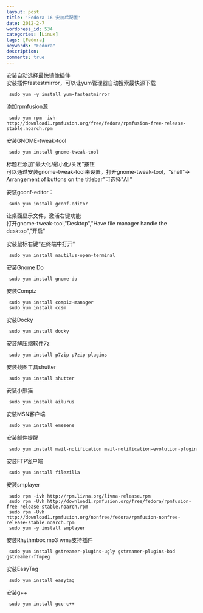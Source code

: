 ```yaml
---
layout: post
title: 'Fedora 16 安装后配置'
date: 2012-2-7
wordpress_id: 534
categories: [Linux]
tags: [Fedora]
keywords: "Fedora"
description: 
comments: true
---
```


    
安装自动选择最快镜像插件    
 安装插件fastestmirror，可以让yum管理器自动搜索最快源下载

```
 sudo yum -y install yum-fastestmirror
```

添加rpmfusion源

```
 sudo yum rpm -ivh http://download1.rpmfusion.org/free/fedora/rpmfusion-free-release-stable.noarch.rpm
```

安装GNOME-tweak-tool

```
 sudo yum install gnome-tweak-tool
```

标题栏添加“最大化/最小化/关闭”按钮    
 可以通过安装gnome-tweak-tool来设置。打开gnome-tweak-tool，“shell"-> Arrangement of buttons on the titlebar”可选择"All"

安装gconf-editor：

```
 sudo yum install gconf-editor
```

让桌面显示文件，激活右键功能    
 打开gnome-tweak-tool,"Desktop","Have file manager handle the desktop","开启"

安装鼠标右键“在终端中打开”

```
 sudo yum install nautilus-open-terminal
```

安装Gnome Do

``` 
 sudo yum install gnome-do
```

安装Compiz

```
 sudo yum install compiz-manager
 sudo yum install ccsm
```

安装Docky

```
 sudo yum install docky
```

安装解压缩软件7z

```
 sudo yum install p7zip p7zip-plugins
```

安装截图工具shutter

```
 sudo yum install shutter
```

安装小熊猫

```
 sudo yum install ailurus
```

安装MSN客户端

```
 sudo yum install emesene
```

安装邮件提醒

```
 sudo yum install mail-notification mail-notification-evolution-plugin
```

安装FTP客户端

```
 sudo yum install filezilla
```

安装smplayer

```
 sudo rpm -ivh http://rpm.livna.org/livna-release.rpm
 sudo rpm -Uvh http://download1.rpmfusion.org/free/fedora/rpmfusion-free-release-stable.noarch.rpm
 sudo rpm -Uvh http://download1.rpmfusion.org/nonfree/fedora/rpmfusion-nonfree-release-stable.noarch.rpm
 sudo yum -y install smplayer
```

安装Rhythmbox mp3 wma支持插件

```
 sudo yum install gstreamer-plugins-ugly gstreamer-plugins-bad gstreamer-ffmpeg
```

安装EasyTag

```
 sudo yum install easytag
```

安装g++

```
 sudo yum install gcc-c++
```
